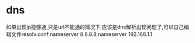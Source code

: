 # dns
如果出现ip能够通,只是url不能通的情况下,应该是dns解析出现问题了,可以自己编辑文件resolv.conf
nameserver 8.8.8.8
nameserver 192.168.1.1
